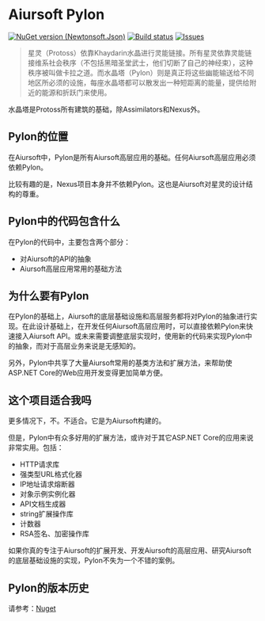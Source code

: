 # Aiursoft Pylon

[![NuGet version (Newtonsoft.Json)](https://img.shields.io/nuget/v/Aiursoft.Pylon.svg?style=flat-square)](https://www.nuget.org/packages/Aiursoft.Pylon/)
[![Build status](https://aiursoft.visualstudio.com/Star/_apis/build/status/Nexus%20Build)](https://aiursoft.visualstudio.com/Star/_build/latest?definitionId=5)
[![Issues](https://img.shields.io/github/issues/AiursoftWeb/Pylon.svg)](https://github.com/AiursoftWeb/Pylon/issues)

> 星灵（Protoss）依靠Khaydarin水晶进行灵能链接。所有星灵依靠灵能链接维系社会秩序（不包括黑暗圣堂武士，他们切断了自己的神经束），这种秩序被叫做卡拉之道。而水晶塔（Pylon）则是真正将这些幽能输送给不同地区所必须的设施，每座水晶塔都可以散发出一种短距离的能量，提供给附近的能源和折跃门来使用。

水晶塔是Protoss所有建筑的基础，除Assimilators和Nexus外。

## Pylon的位置

在Aiursoft中，Pylon是所有Aiursoft高层应用的基础。任何Aiursoft高层应用必须依赖Pylon。

比较有趣的是，Nexus项目本身并不依赖Pylon。这也是Aiursoft对星灵的设计结构的尊重。

## Pylon中的代码包含什么

在Pylon的代码中，主要包含两个部分：

* 对Aiursoft的API的抽象
* Aiursoft高层应用常用的基础方法

## 为什么要有Pylon

在Pylon的基础上，Aiursoft的底层基础设施和高层服务都将对Pylon的抽象进行实现。在此设计基础上，在开发任何Aiursoft高层应用时，可以直接依赖Pylon来快速接入Aiursoft API。或未来需要调整底层实现时，使用新的代码来实现Pylon中的抽象，而对于高层业务来说是无感知的。

另外，Pylon中共享了大量Aiursoft常用的基类方法和扩展方法，来帮助使ASP.NET Core的Web应用开发变得更加简单方便。

## 这个项目适合我吗

更多情况下，不。不适合。它是为Aiursoft构建的。

但是，Pylon中有众多好用的扩展方法，或许对于其它ASP.NET Core的应用来说非常实用。包括：

* HTTP请求库
* 强类型URL格式化器
* IP地址请求熔断器
* 对象示例实例化器
* API文档生成器
* string扩展操作库
* 计数器
* RSA签名、加密操作库

如果你真的专注于Aiursoft的扩展开发、开发Aiursoft的高层应用、研究Aiursoft的底层基础设施的实现，Pylon不失为一个不错的案例。

## Pylon的版本历史

请参考：[Nuget](https://www.nuget.org/packages/Aiursoft.Pylon/)
